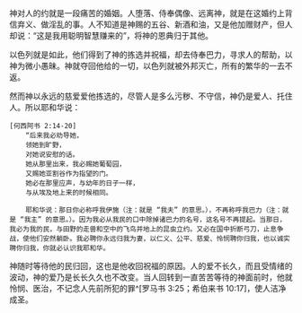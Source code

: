 神对人的约就是一段痛苦的婚姻。人堕落、侍奉偶像、远离神，就是在这婚约上背信弃义、做淫乱的事。人不知道是神赐的五谷、新酒和油，又是他加赠财产，但人却说：“这是我用聪明智慧赚来的”，将神的恩典归于其他。

以色列就是如此，他们得到了神的拣选并祝福，却去侍奉巴力，寻求人的帮助，以神为微小愚昧。神就夺回他给的一切，以色列就被外邦灭亡，所有的繁华的一去不返。

然而神以永远的慈爱爱他拣选的，尽管人是多么污秽、不守信，神仍是爱人、托住人。所以耶和华说：

```
[何西阿书 2:14-20]
	“后来我必劝导她，
	领她到旷野，
	对她说安慰的话。
	她从那里出来，我必赐她葡萄园，
	又赐她亚割谷作为指望的门。
	她必在那里应声，与幼年的日子一样，
	与从埃及地上来的时候相同。
	
	耶和华说：那日你必称呼我伊施（注：就是 “我夫” 的意思。），不再称呼我巴力（注：就是 “我主” 的意思。）。因为我必从我民的口中除掉诸巴力的名号，这名号不再提起。当那日，我必为我的民，与田野的走兽和空中的飞鸟并地上的昆虫立约。又必在国中折断弓刀，止息争战，使他们安然躺卧。我必聘你永远归我为妻，以仁义、公平、慈爱、怜悯聘你归我，也以诚实聘你归我，你就必认识我耶和华。
```

神随时等待他的民归回，这也是他收回祝福的原因。人的爱不长久，而且受情绪的波动，神的爱乃是长长久久也不改变。当人回转到一直苦苦等待的神面前时，他就怜悯、医治，不记念人先前所犯的罪^[罗马书 3:25；希伯来书 10:17]，使人洁净成圣。
